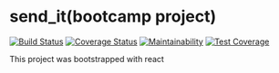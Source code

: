 # send_it(bootcamp project)

[![Build Status](https://travis-ci.org/Kibetchirchir/si-lms.svg?branch=develop)](https://travis-ci.org/Kibetchirchir/si-lms)
[![Coverage Status](https://coveralls.io/repos/github/Kibetchirchir/si-lms/badge.svg?branch=develop)](https://coveralls.io/github/Kibetchirchir/si-lms?branch=develop)
[![Maintainability](https://api.codeclimate.com/v1/badges/96ac2c9d233793b242c1/maintainability)](https://codeclimate.com/github/Kibetchirchir/si-lms/maintainability)
[![Test Coverage](https://api.codeclimate.com/v1/badges/96ac2c9d233793b242c1/test_coverage)](https://codeclimate.com/github/Kibetchirchir/si-lms/test_coverage)

This project was bootstrapped with react

